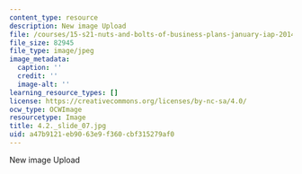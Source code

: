 ```yaml
---
content_type: resource
description: New image Upload
file: /courses/15-s21-nuts-and-bolts-of-business-plans-january-iap-2014/a47b9121eb9063e9f360cbf315279af0_4.2._slide_07.jpg
file_size: 82945
file_type: image/jpeg
image_metadata:
  caption: ''
  credit: ''
  image-alt: ''
learning_resource_types: []
license: https://creativecommons.org/licenses/by-nc-sa/4.0/
ocw_type: OCWImage
resourcetype: Image
title: 4.2._slide_07.jpg
uid: a47b9121-eb90-63e9-f360-cbf315279af0
---
```

New image Upload